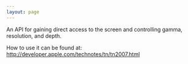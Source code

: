 ```yaml
---
layout: page
---
```


An API for gaining direct access to the screen and controlling gamma, resolution, and depth.

How to use it can be found at:  http://developer.apple.com/technotes/tn/tn2007.html
